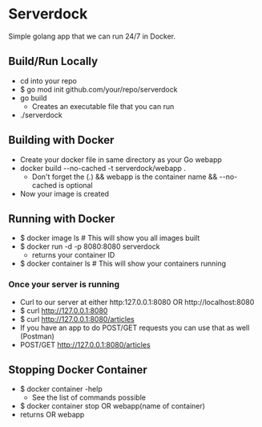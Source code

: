 # Serverdock
Simple golang app that we can run 24/7 in Docker.

## Build/Run Locally
* cd into your repo
* $ go mod init github.com/your/repo/serverdock
* go build
    * Creates an executable file that you can run
* ./serverdock

## Building with Docker
* Create your docker file in same directory as your Go webapp
* docker build --no-cached -t serverdock/webapp .
    * Don't forget the (.) && webapp is the container name && --no-cached is optional
* Now your image is created

## Running with Docker
* $ docker image ls         # This will show you all images built
* $ docker run -d -p 8080:8080 serverdock
    * returns your container ID
* $ docker container ls     # This will show your containers running

### Once your server is running
* Curl to our server at either http:127.0.0.1:8080 OR http://localhost:8080
* $ curl http://127.0.0.1:8080
* $ curl http://127.0.0.1:8080/articles
* If you have an app to do POST/GET requests you can use that as well (Postman)
* POST/GET http://127.0.0.1:8080/articles 

## Stopping Docker Container
* $ docker container -help
    * See the list of commands possible
* $ docker container stop <dockerID> OR webapp(name of container)
* returns <dockerID> OR webapp